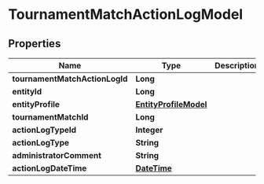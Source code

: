 
# TournamentMatchActionLogModel

## Properties
Name | Type | Description | Notes
------------ | ------------- | ------------- | -------------
**tournamentMatchActionLogId** | **Long** |  |  [optional]
**entityId** | **Long** |  |  [optional]
**entityProfile** | [**EntityProfileModel**](EntityProfileModel.md) |  |  [optional]
**tournamentMatchId** | **Long** |  |  [optional]
**actionLogTypeId** | **Integer** |  |  [optional]
**actionLogType** | **String** |  |  [optional]
**administratorComment** | **String** |  |  [optional]
**actionLogDateTime** | [**DateTime**](DateTime.md) |  |  [optional]



